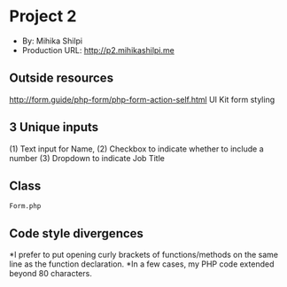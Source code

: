 # Project 2
+ By: Mihika Shilpi
+ Production URL: <http://p2.mihikashilpi.me>

## Outside resources
http://form.guide/php-form/php-form-action-self.html
UI Kit form styling

## 3 Unique inputs
(1) Text input for Name, 
(2) Checkbox to indicate whether to include a number 
(3) Dropdown to indicate Job Title

## Class
`Form.php`

## Code style divergences
*I prefer to put opening curly brackets of functions/methods on the same line as the function declaration.
*In a few cases, my PHP code extended beyond 80 characters.